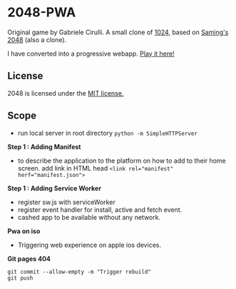 # 2048-PWA
Original game by Gabriele Cirulli. A small clone of [1024](https://play.google.com/store/apps/details?id=com.veewo.a1024), based on [Saming's 2048](http://saming.fr/p/2048/) (also a clone).

I have converted into a progressive webapp.  [Play it here!](https://qasimtalkin.github.io/PWA-Game-2048/)

## License
2048 is licensed under the [MIT license.](https://github.com/gabrielecirulli/2048/blob/master/LICENSE.txt)

## Scope 

- run local server in root directory 
`python -m SimpleHTTPServer`

**Step 1 : Adding Manifest**
- to describe the application to the platform on how to add to their home screen. 
add link in HTML head
`<link rel="manifest" herf="manifest.json">`

**Step 1 : Adding Service Worker**
- register sw.js with serviceWorker 
- register event handler for install, active and fetch event. 
- cashed app to be available without any network. 

**Pwa on iso**
- Triggering web experience on apple ios devices. 

**Git pages 404**
```git
git commit --allow-empty -m "Trigger rebuild"
git push
```
